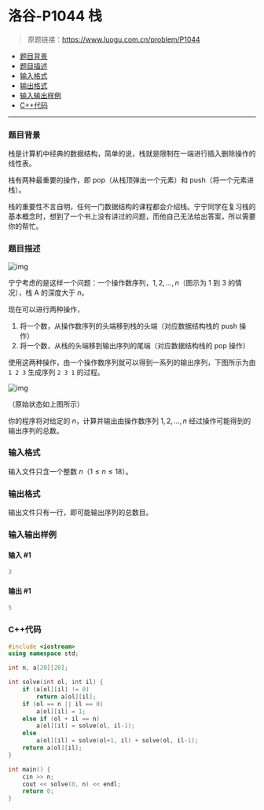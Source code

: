 # 洛谷-P1044 栈

> 原题链接：https://www.luogu.com.cn/problem/P1044

- [题目背景](#题目背景)
- [题目描述](#题目描述)
- [输入格式](#输入格式)
- [输出格式](#输出格式)
- [输入输出样例](#输入输出样例)
- [C++代码](#C++代码)

---

### <a name="题目背景">题目背景</a>

栈是计算机中经典的数据结构，简单的说，栈就是限制在一端进行插入删除操作的线性表。

栈有两种最重要的操作，即 pop（从栈顶弹出一个元素）和 push（将一个元素进栈）。

栈的重要性不言自明，任何一门数据结构的课程都会介绍栈。宁宁同学在复习栈的基本概念时，想到了一个书上没有讲过的问题，而他自己无法给出答案，所以需要你的帮忙。

### <a name="题目描述">题目描述</a>

![img](https://cdn.luogu.com.cn/upload/pic/18.png)

宁宁考虑的是这样一个问题：一个操作数序列，$1,2,\ldots ,n$（图示为 1 到 3 的情况），栈 A 的深度大于 $n$。

现在可以进行两种操作，

1. 将一个数，从操作数序列的头端移到栈的头端（对应数据结构栈的 push 操作）
2. 将一个数，从栈的头端移到输出序列的尾端（对应数据结构栈的 pop 操作）

使用这两种操作，由一个操作数序列就可以得到一系列的输出序列，下图所示为由 `1 2 3` 生成序列 `2 3 1` 的过程。

![img](https://cdn.luogu.com.cn/upload/pic/19.png)

（原始状态如上图所示）

你的程序将对给定的 $n$，计算并输出由操作数序列 $1,2,\ldots,n$ 经过操作可能得到的输出序列的总数。

### <a name="输入格式">输入格式</a>

输入文件只含一个整数 $n$（$1 \leq n \leq 18$）。

### <a name="输出格式">输出格式</a>

输出文件只有一行，即可能输出序列的总数目。

### <a name="输入输出样例">输入输出样例</a>

#### 输入 #1

```c++
3
```

#### 输出 #1

```c++
5
```

### <a name="C++代码">C++代码</a>

```c++
#include <iostream>
using namespace std;

int n, a[20][20];

int solve(int ol, int il) {
    if (a[ol][il] != 0)
        return a[ol][il];
    if (ol == n || il == 0)
        a[ol][il] = 1;
    else if (ol + il == n)
        a[ol][il] = solve(ol, il-1);
    else
        a[ol][il] = solve(ol+1, il) + solve(ol, il-1);
    return a[ol][il];
}

int main() {
    cin >> n;
    cout << solve(0, n) << endl;
    return 0;
}
```